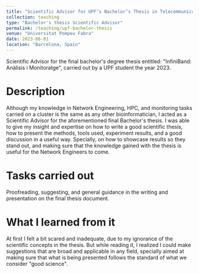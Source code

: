 ```yaml
---
title: "Scientific Advisor for UPF’s Bachelor’s Thesis in Telecommunications Network Engineering"
collection: teaching
type: "Bachelor's thesis Scientific Advisor"
permalink: /teaching/upf-bachelor-thesis
venue: "Universitat Pompeu Fabra"
date: 2023-06-01
location: "Barcelona, Spain"
---
```


Scientific Advisor for the final bachelor's degree thesis entitled: "InfiniBand: Anàlisis i Monitoratge", carried out by a UPF student the year 2023.

Description
======
Although my knowledge in Network Engineering, HPC, and monitoring tasks carried on a cluster is the same as any other bioinformatician, I acted as a Scientific Advisor for the aforementioned final Bachelor's thesis. I was able to give my insight and expertise on how to write a good scientific thesis, how to present the methods, tools used, experiment results, and a good discussion in a useful way. Specially, on how to showcase results so they stand out, and making sure that the knowledge gained with the thesis is useful for the Network Engineers to come.

Tasks carried out
======
Proofreading, suggesting, and general guidance in the writing and presentation on the final thesis document.

What I learned from it
======
At first I felt a bit scared and inadequate, due to my ignorance of the scientific concepts in the thesis. But while reading it, I realized I could make suggestions that are broad and applicable in any field, specially aimed at making sure that what is being presented follows the standard of what we consider "good science".
